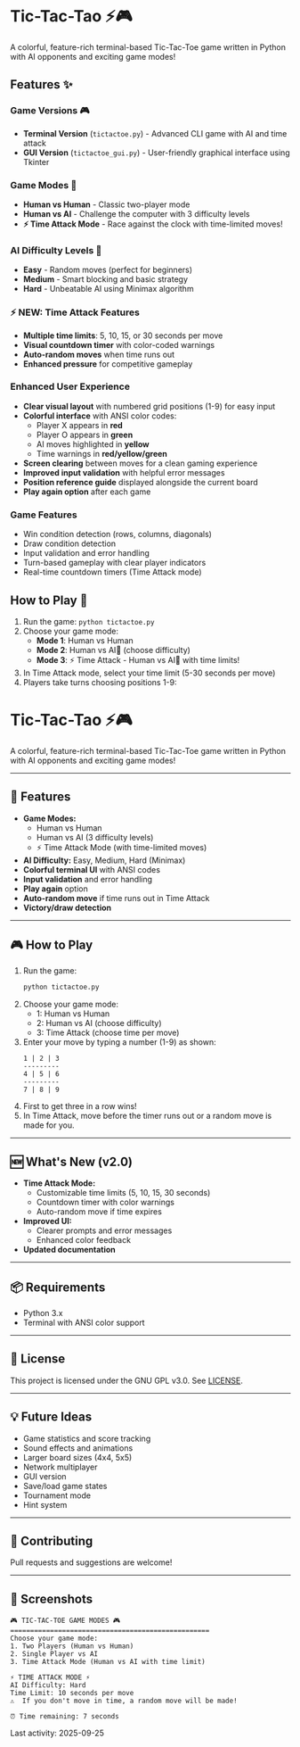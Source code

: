 # Tic-Tac-Tao ⚡🎮

A colorful, feature-rich terminal-based Tic-Tac-Toe game written in Python with AI opponents and exciting game modes!

## Features ✨

### Game Versions 🎮
- **Terminal Version** (`tictactoe.py`) - Advanced CLI game with AI and time attack
- **GUI Version** (`tictactoe_gui.py`) - User-friendly graphical interface using Tkinter

### Game Modes 🎯
- **Human vs Human** - Classic two-player mode
- **Human vs AI** - Challenge the computer with 3 difficulty levels
- **⚡ Time Attack Mode** - Race against the clock with time-limited moves!

### AI Difficulty Levels 🤖
- **Easy** - Random moves (perfect for beginners)
- **Medium** - Smart blocking and basic strategy
- **Hard** - Unbeatable AI using Minimax algorithm

### ⚡ NEW: Time Attack Features
- **Multiple time limits**: 5, 10, 15, or 30 seconds per move
- **Visual countdown timer** with color-coded warnings
- **Auto-random moves** when time runs out
- **Enhanced pressure** for competitive gameplay

### Enhanced User Experience
- **Clear visual layout** with numbered grid positions (1-9) for easy input
- **Colorful interface** with ANSI color codes:
  - Player X appears in **red**
  - Player O appears in **green**
  - AI moves highlighted in **yellow**
  - Time warnings in **red/yellow/green**
- **Screen clearing** between moves for a clean gaming experience
- **Improved input validation** with helpful error messages
- **Position reference guide** displayed alongside the current board
- **Play again option** after each game

### Game Features
- Win condition detection (rows, columns, diagonals)
- Draw condition detection
- Input validation and error handling
- Turn-based gameplay with clear player indicators
- Real-time countdown timers (Time Attack mode)

## How to Play 🎯

1. Run the game: `python tictactoe.py`
2. Choose your game mode:
   - **Mode 1**: Human vs Human
   - **Mode 2**: Human vs AI🧠 (choose difficulty)
   - **Mode 3**: ⚡ Time Attack - Human vs AI🧠 with time limits!
3. In Time Attack mode, select your time limit (5-30 seconds per move)
4. Players take turns choosing positions 1-9:
# Tic-Tac-Tao ⚡🎮

A colorful, feature-rich terminal-based Tic-Tac-Toe game written in Python with AI opponents and exciting game modes!

---

## 🚀 Features

- **Game Modes:**
  - Human vs Human
  - Human vs AI (3 difficulty levels)
  - ⚡ Time Attack Mode (with time-limited moves)
- **AI Difficulty:** Easy, Medium, Hard (Minimax)
- **Colorful terminal UI** with ANSI codes
- **Input validation** and error handling
- **Play again** option
- **Auto-random move** if time runs out in Time Attack
- **Victory/draw detection**

---

## 🎮 How to Play

1. Run the game:
   ```bash
   python tictactoe.py
   ```
2. Choose your game mode:
   - 1: Human vs Human
   - 2: Human vs AI (choose difficulty)
   - 3: Time Attack (choose time per move)
3. Enter your move by typing a number (1-9) as shown:
   ```
   1 | 2 | 3
   ---------
   4 | 5 | 6
   ---------
   7 | 8 | 9
   ```
4. First to get three in a row wins!
5. In Time Attack, move before the timer runs out or a random move is made for you.

---

## 🆕 What's New (v2.0)

- **Time Attack Mode:**
  - Customizable time limits (5, 10, 15, 30 seconds)
  - Countdown timer with color warnings
  - Auto-random move if time expires
- **Improved UI:**
  - Clearer prompts and error messages
  - Enhanced color feedback
- **Updated documentation**

---

## 📦 Requirements

- Python 3.x
- Terminal with ANSI color support

---

## 📄 License

This project is licensed under the GNU GPL v3.0. See [LICENSE](LICENSE).

---

## 💡 Future Ideas

- Game statistics and score tracking
- Sound effects and animations
- Larger board sizes (4x4, 5x5)
- Network multiplayer
- GUI version
- Save/load game states
- Tournament mode
- Hint system

---

## 🤝 Contributing

Pull requests and suggestions are welcome!

---

## 📸 Screenshots

```
🎮 TIC-TAC-TOE GAME MODES 🎮
==================================================
Choose your game mode:
1. Two Players (Human vs Human)
2. Single Player vs AI
3. Time Attack Mode (Human vs AI with time limit)

⚡ TIME ATTACK MODE ⚡
AI Difficulty: Hard
Time Limit: 10 seconds per move
⚠️  If you don't move in time, a random move will be made!

⏰ Time remaining: 7 seconds
```
Last activity: 2025-09-25

